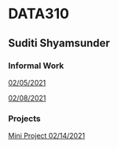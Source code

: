 # DATA310 

## Suditi Shyamsunder

### Informal Work 

[02/05/2021](https://suditishyamsunder.github.io/DATA310/Feb5)

[02/08/2021](https://suditishyamsunder.github.io/DATA310/Feb8)

### Projects
[Mini Project 02/14/2021](https://suditishyamsunder.github.io/DATA310/MiniProject1)
